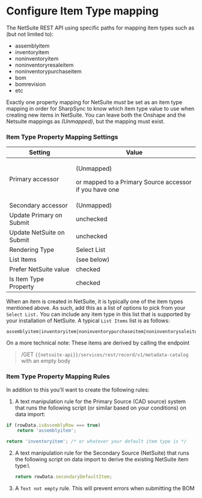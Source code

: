 # Configure Item Type mapping

The NetSuite REST API using specific paths for mapping item types such as (but not limited to):

* assemblyitem
* inventoryitem
* noninventoryitem
* noninventoryresaleitem
* noninventorypurchaseitem
* bom
* bomrevision
* etc

Exactly one property mapping for NetSuite _must_ be set as an item type mapping in order for SharpSync to know which item type value to use when creating new items in NetSuite. You can leave both the Onshape and the Netsuite mappings as _(Unmapped)_, but the mapping must exist.

### Item Type Property Mapping Settings

| Setting                   | Value                                                                           |
| ------------------------- | ------------------------------------------------------------------------------- |
| Primary accessor          | <p>(Unmapped) </p><p>or mapped to a Primary Source accessor if you have one</p> |
| Secondary accessor        | (Unmapped)                                                                      |
| Update Primary on Submit  | unchecked                                                                       |
| Update NetSuite on Submit | unchecked                                                                       |
| Rendering Type            | Select List                                                                     |
| List Items                | (see below)                                                                     |
| Prefer NetSuite value     | checked                                                                         |
| Is Item Type Property     | checked                                                                         |

When an item is created in NetSuite, it is typically one of the item types mentioned above. As such, add this as a list of options to pick from your `Select List.` You can include any item type in this list that is supported by your installation of NetSuite. A typical `List Items` list is as follows:

```
assemblyitem|inventoryitem|noninventorypurchaseitem|noninventorysaleitem|noninventoryresaleitem
```

On a more technical note: These items are derived by calling the endpoint

> &#x20;/GET `{{netsuite-api}}/services/rest/record/v1/metadata-catalog` with an empty body

### Item Type Property Mapping Rules

In addition to this you'll want to create the following rules:

1. A text manipulation rule for the Primary Source (CAD source) system that runs the following script (or similar based on your conditions) on data import:

```javascript
if (rowData.isAssemblyRow === true) 
    return 'assemblyitem'; 

return 'inventoryitem'; /* or whatever your default item type is */
```

2.  A text manipulation rule for the Secondary Source (NetSuite) that runs the following script on data import to derive the existing NetSuite item type:\


    ```javascript
    return rowData.secondaryDefaultItem;
    ```


3. A `Text not empty` rule. This will prevent errors when submitting the BOM&#x20;
